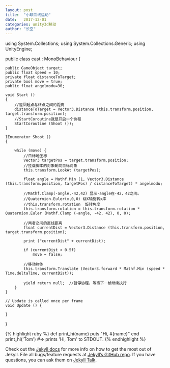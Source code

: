 ```yaml
---
layout: post
title:  "小球曲线运动"
date:   2017-12-01
categories: unity3d移动
author: "长空"
---
```

using System.Collections;
using System.Collections.Generic;
using UnityEngine;

public class cast : MonoBehaviour {

	public GameObject target;  
	public float speed = 10;  
	private float distanceToTarget;  
	private bool move = true;  
	public float angelmodu=30;  

	void Start ()  
	{  
		//返回起点与终点之间的距离
		distanceToTarget = Vector3.Distance (this.transform.position, target.transform.position); 
		//StartCoroutine就是开启一个协程
		StartCoroutine (Shoot ());  
	}  

	IEnumerator Shoot ()  
	{  

		while (move) {  
			//目标地坐标
			Vector3 targetPos = target.transform.position;  
			//挂载脚本的对象朝向目标对象
			this.transform.LookAt (targetPos);  

			float angle = Mathf.Min (1, Vector3.Distance (this.transform.position, targetPos) / distanceToTarget) * angelmodu;  

			//Mathf.Clamp(-angle,-42,42) 显示-angle在-42，42之间。
			//Quaternion.Euler(x,0,0) 绕X轴旋转x库
			//this.transform.rotation  旋转角度
			this.transform.rotation = this.transform.rotation * Quaternion.Euler (Mathf.Clamp (-angle, -42, 42), 0, 0); 

			//两者之间的直线距离
			float currentDist = Vector3.Distance (this.transform.position, target.transform.position);  

			print ("currentDist" + currentDist);  

			if (currentDist < 0.5f)  
				move = false; 
			
			//移动物体
			this.transform.Translate (Vector3.forward * Mathf.Min (speed * Time.deltaTime, currentDist));  

			yield return null;  //暂停协程，等待下一帧继续执行
		}  
	}  
		
	// Update is called once per frame
	void Update () {
		
	}
}

{% highlight ruby %}
def print_hi(name)
  puts "Hi, #{name}"
end
print_hi('Tom')
#=> prints 'Hi, Tom' to STDOUT.
{% endhighlight %}

Check out the [Jekyll docs][jekyll-docs] for more info on how to get the most out of Jekyll. File all bugs/feature requests at [Jekyll’s GitHub repo][jekyll-gh]. If you have questions, you can ask them on [Jekyll Talk][jekyll-talk].

[jekyll-docs]: http://jekyllrb.com/docs/home
[jekyll-gh]:   https://github.com/jekyll/jekyll
[jekyll-talk]: https://talk.jekyllrb.com/
